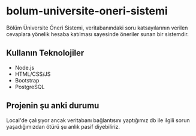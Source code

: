 # bolum-universite-oneri-sistemi

Bölüm Üniversite Öneri Sistemi, veritabanındaki soru katsayılarının verilen cevaplara yönelik hesaba katılması sayesinde öneriler sunan bir sistemdir.

## Kullanın Teknolojiler
- Node.js
- HTML/CSS/JS
- Bootstrap
- PostgreSQL

## Projenin şu anki durumu

Local'de çalışıyor ancak veritabanı bağlantısını yaptığımız db ile ilgili sorun yaşadığımızdan ötürü şu anlık pasif diyebiliriz.
